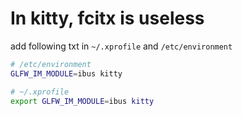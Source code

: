 # In kitty, fcitx is useless

add following txt in `~/.xprofile` and `/etc/environment`

```sh
# /etc/environment
GLFW_IM_MODULE=ibus kitty

# ~/.xprofile
export GLFW_IM_MODULE=ibus kitty
```
